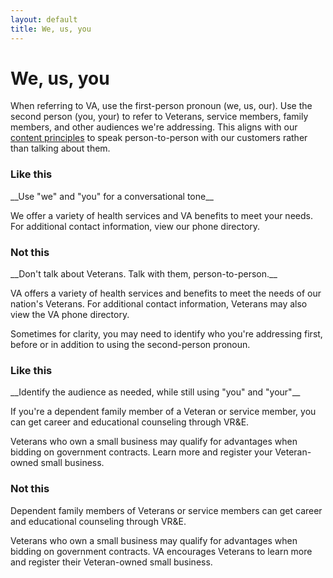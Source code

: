 ```yaml
---
layout: default
title: We, us, you
---
```


# We, us, you

When referring to VA, use the first-person pronoun (we, us, our). Use the second person (you, your) to refer to Veterans, service members, family members, and other audiences we're addressing. This aligns with our [content principles](https://design.va.gov/content-style-guide/content-principles) to speak person-to-person with our customers rather than talking about them.



<div class="do-dont">
<div class="do-dont__do">
<h3 class="do-dont__heading">Like this</h3>
<div class="do-dont__content" markdown="1">
__Use "we" and "you" for a conversational tone__

  We offer a variety of health services and VA benefits to meet your needs. For additional contact information, view our phone directory.

</div>
</div>

<div class="do-dont__dont">
<h3 class="do-dont__heading">Not this</h3>
<div class="do-dont__content" markdown="1">
__Don't talk about Veterans. Talk with them, person-to-person.__

  VA offers a variety of health services and benefits to meet the needs of our nation's Veterans. For additional contact information, Veterans may also view the VA phone directory.
</div>
</div>

</div>



Sometimes for clarity, you may need to identify who you're addressing first, before or in addition to using the second-person pronoun.



<div class="do-dont">
<div class="do-dont__do">
<h3 class="do-dont__heading">Like this</h3>
<div class="do-dont__content" markdown="1">
__Identify the audience as needed, while still using "you" and "your"__

  If you're a dependent family member of a Veteran or service member, you can get career and educational counseling through VR&E.

  Veterans who own a small business may qualify for advantages when bidding on government contracts. Learn more and register your Veteran-owned small business.

</div>
</div>

<div class="do-dont__dont">
<h3 class="do-dont__heading">Not this</h3>
<div class="do-dont__content" markdown="1">
Dependent family members of Veterans or service members can get career and educational counseling through VR&E.  

Veterans who own a small business may qualify for advantages when bidding on government contracts. VA encourages Veterans to learn more and register their Veteran-owned small business.

</div>
</div>
</div>
